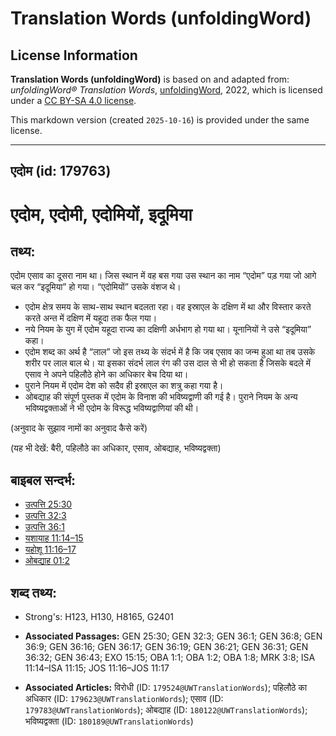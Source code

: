 # Translation Words (unfoldingWord)

## License Information

**Translation Words (unfoldingWord)** is based on and adapted from: _unfoldingWord® Translation Words_, [unfoldingWord](https://unfoldingword.org/utw), 2022, which is licensed under a [CC BY-SA 4.0 license](https://creativecommons.org/licenses/by-sa/4.0/legalcode.en).

This markdown version (created `2025-10-16`) is provided under the same license.



--------------------------------

## एदोम (id: 179763)

एदोम, एदोमी, एदोमियों, इदूमिया
==============================

तथ्य:
-----

एदोम एसाव का दूसरा नाम था। जिस स्थान में वह बस गया उस स्थान का नाम “एदोम” पड़ गया जो आगे चल कर “इदूमिया” हो गया। “एदोमियों” उसके वंशज थे।

* एदोम क्षेत्र समय के साथ\-साथ स्थान बदलता रहा। वह इस्राएल के दक्षिण में था और विस्तार करते करते अन्त में दक्षिण में यहूदा तक फैल गया।
* नये नियम के युग में एदोम यहूदा राज्य का दक्षिणी अर्धभाग हो गया था। यूनानियों ने उसे “इदूमिया” कहा।
* एदोम शब्द का अर्थ है “लाल” जो इस तथ्य के संदर्भ में है कि जब एसाव का जन्म हुआ था तब उसके शरीर पर लाल बाल थे। या इसका संदर्भ लाल रंग की उस दाल से भी हो सकता है जिसके बदले में एसाव ने अपने पहिलौठे होने का अधिकार बेच दिया था।
* पुराने नियम में एदोम देश को सदैव ही इस्राएल का शत्रु कहा गया है।
* ओबद्याह की संपूर्ण पुस्तक में एदोम के विनाश की भविष्यद्वाणी की गई है। पुराने नियम के अन्य भविष्यद्वक्ताओं ने भी एदोम के विरूद्ध भविष्यद्वाणियां की थी।

(अनुवाद के सुझाव नामों का अनुवाद कैसे करें)

(यह भी देखें: बैरी, पहिलौठे का अधिकार, एसाव, ओबद्याह, भविष्यद्वक्ता)

बाइबल सन्दर्भ:
--------------

* [उत्पत्ति 25:30](https://ref.ly/Gen25:30)
* [उत्पत्ति 32:3](https://ref.ly/Gen32:3)
* [उत्पत्ति 36:1](https://ref.ly/Gen36:1)
* [यशायाह 11:14–15](https://ref.ly/Isa11:14-Isa11:15)
* [यहोशू 11:16–17](https://ref.ly/Josh11:16-Josh11:17)
* [ओबद्याह 01:2](https://ref.ly/Obad1:2)

शब्द तथ्य:
----------

* Strong's: H123, H130, H8165, G2401

* **Associated Passages:** GEN 25:30; GEN 32:3; GEN 36:1; GEN 36:8; GEN 36:9; GEN 36:16; GEN 36:17; GEN 36:19; GEN 36:21; GEN 36:31; GEN 36:32; GEN 36:43; EXO 15:15; OBA 1:1; OBA 1:2; OBA 1:8; MRK 3:8; ISA 11:14–ISA 11:15; JOS 11:16–JOS 11:17
* **Associated Articles:** विरोधी (ID: `179524@UWTranslationWords`); पहिलौठे का अधिकार (ID: `179623@UWTranslationWords`); एसाव (ID: `179783@UWTranslationWords`); ओबद्याह (ID: `180122@UWTranslationWords`); भविष्यद्वक्ता (ID: `180189@UWTranslationWords`)


